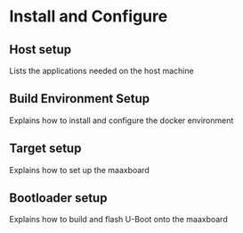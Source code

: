 # Install and Configure

## Host setup

Lists the applications needed on the host machine 

## Build Environment Setup

Explains how to install and configure the docker environment 

## Target setup

Explains how to set up the maaxboard

## Bootloader setup

Explains how to build and flash U-Boot onto the maaxboard 